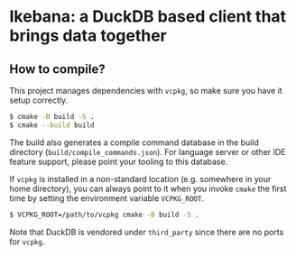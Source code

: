 # Ikebana: a DuckDB based client that brings data together

## How to compile?

This project manages dependencies with `vcpkg`, so make sure you have
it setup correctly.

```bash
$ cmake -B build -S .
$ cmake --build build
```

The build also generates a compile command database in the build
directory (`build/compile_commands.json`).  For language server or
other IDE feature support, please point your tooling to this database.

If `vcpkg` is installed in a non-standard location (e.g. somewhere in
your home directory), you can always point to it when you invoke
`cmake` the first time by setting the environment variable
`VCPKG_ROOT`.

```bash
$ VCPKG_ROOT=/path/to/vcpkg cmake -B build -S .
```

Note that DuckDB is vendored under `third_party` since there are no
ports for `vcpkg`.
